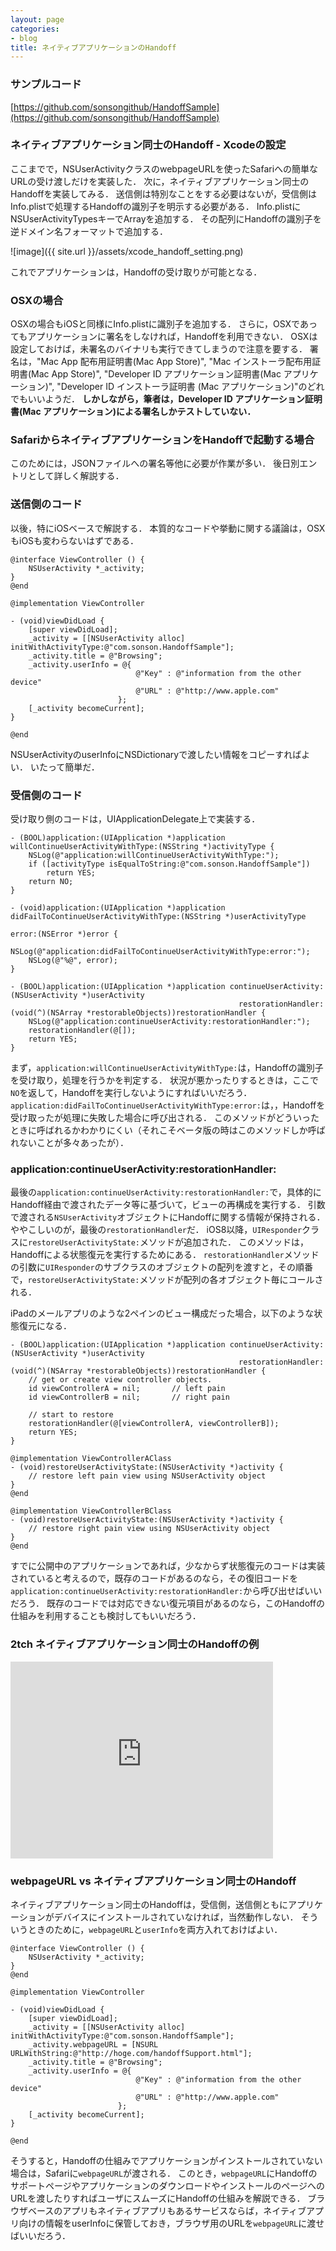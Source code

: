 ```yaml
---
layout: page
categories:
- blog
title: ネイティブアプリケーションのHandoff
---
```


### サンプルコード

[https://github.com/sonsongithub/HandoffSample](https://github.com/sonsongithub/HandoffSample)

### ネイティブアプリケーション同士のHandoff - Xcodeの設定

ここまでで，NSUserActivityクラスのwebpageURLを使ったSafariへの簡単なURLの受け渡しだけを実装した．
次に，ネイティブアプリケーション同士のHandoffを実装してみる．
送信側は特別なことをする必要はないが，受信側はInfo.plistで処理するHandoffの識別子を明示する必要がある．
Info.plistにNSUserActivityTypesキーでArrayを追加する．
その配列にHandoffの識別子を逆ドメイン名フォーマットで追加する．

![image]({{ site.url }}/assets/xcode_handoff_setting.png)

これでアプリケーションは，Handoffの受け取りが可能となる．

### OSXの場合

OSXの場合もiOSと同様にInfo.plistに識別子を追加する．
さらに，OSXであってもアプリケーションに署名をしなければ，Handoffを利用できない．
OSXは設定しておけば，未署名のバイナリも実行できてしまうので注意を要する．
署名は，"Mac App 配布用証明書(Mac App Store)", "Mac インストーラ配布用証明書(Mac App Store)", "Developer ID アプリケーション証明書(Mac アプリケーション)", "Developer ID インストーラ証明書 (Mac アプリケーション)"のどれでもいいようだ．
**しかしながら，筆者は，Developer ID アプリケーション証明書(Mac アプリケーション)による署名しかテストしていない．**

### SafariからネイティブアプリケーションをHandoffで起動する場合

このためには，JSONファイルへの署名等他に必要が作業が多い．
後日別エントリとして詳しく解説する．

### 送信側のコード

以後，特にiOSベースで解説する．
本質的なコードや挙動に関する議論は，OSXもiOSも変わらないはずである．

    @interface ViewController () {
        NSUserActivity *_activity;
    }
    @end

    @implementation ViewController
                
    - (void)viewDidLoad {
        [super viewDidLoad];
        _activity = [[NSUserActivity alloc] initWithActivityType:@"com.sonson.HandoffSample"];
        _activity.title = @"Browsing";
        _activity.userInfo = @{
                                @"Key" : @"information from the other device"
                                @"URL" : @"http://www.apple.com"
                            };
        [_activity becomeCurrent];
    }

    @end
    
NSUserActivityのuserInfoにNSDictionaryで渡したい情報をコピーすればよい．
いたって簡単だ．

### 受信側のコード

受け取り側のコードは，UIApplicationDelegate上で実装する．

    - (BOOL)application:(UIApplication *)application willContinueUserActivityWithType:(NSString *)activityType {
        NSLog(@"application:willContinueUserActivityWithType:");
        if ([activityType isEqualToString:@"com.sonson.HandoffSample"])
            return YES;
        return NO;
    }

    - (void)application:(UIApplication *)application didFailToContinueUserActivityWithType:(NSString *)userActivityType 
                                                                                     error:(NSError *)error {
        NSLog(@"application:didFailToContinueUserActivityWithType:error:");
        NSLog(@"%@", error);
    }

    - (BOOL)application:(UIApplication *)application continueUserActivity:(NSUserActivity *)userActivity 
                                                       restorationHandler:(void(^)(NSArray *restorableObjects))restorationHandler {
        NSLog(@"application:continueUserActivity:restorationHandler:");
        restorationHandler(@[]);
        return YES;
    }

まず，````application:willContinueUserActivityWithType:````は，Handoffの識別子を受け取り，処理を行うかを判定する．
状況が悪かったりするときは，ここで````NO````を返して，Handoffを実行しないようにすればいいだろう．
````application:didFailToContinueUserActivityWithType:error:````は，，Handoffを受け取ったが処理に失敗した場合に呼び出される．
このメソッドがどういったときに呼ばれるかわかりにくい（それこそベータ版の時はこのメソッドしか呼ばれないことが多々あったが）．

### application:continueUserActivity:restorationHandler:

最後の````application:continueUserActivity:restorationHandler:````で，具体的にHandoff経由で渡されたデータ等に基づいて，ビューの再構成を実行する．
引数で渡される````NSUserActivity````オブジェクトにHandoffに関する情報が保持される．
ややこしいのが，最後の````restorationHandler````だ．
iOS8以降，````UIResponder````クラスに````restoreUserActivityState:````メソッドが追加された．
このメソッドは，Handoffによる状態復元を実行するためにある．
````restorationHandler````メソッドの引数に````UIResponder````のサブクラスのオブジェクトの配列を渡すと，その順番で，````restoreUserActivityState:````メソッドが配列の各オブジェクト毎にコールされる．

iPadのメールアプリのような2ペインのビュー構成だった場合，以下のような状態復元になる．

    - (BOOL)application:(UIApplication *)application continueUserActivity:(NSUserActivity *)userActivity 
                                                       restorationHandler:(void(^)(NSArray *restorableObjects))restorationHandler {
        // get or create view controller objects.
        id viewControllerA = nil;       // left pain
        id viewControllerB = nil;       // right pain
        
        // start to restore
        restorationHandler(@[viewControllerA, viewControllerB]);
        return YES;
    }

    @implementation ViewControllerAClass
    - (void)restoreUserActivityState:(NSUserActivity *)activity {
        // restore left pain view using NSUserActivity object
    }
    @end

    @implementation ViewControllerBClass
    - (void)restoreUserActivityState:(NSUserActivity *)activity {
        // restore right pain view using NSUserActivity object
    }
    @end

すでに公開中のアプリケーションであれば，少なからず状態復元のコードは実装されていると考えるので，既存のコードがあるのなら，その復旧コードを````application:continueUserActivity:restorationHandler:````から呼び出せばいいだろう．
既存のコードでは対応できない復元項目があるのなら，このHandoffの仕組みを利用することも検討してもいいだろう．

### 2tch ネイティブアプリケーション同士のHandoffの例

<iframe width="420" height="315" src="http://www.youtube.com/embed/IjxZ6Bd_Lv0" frameborder="0"></iframe>


### webpageURL vs ネイティブアプリケーション同士のHandoff

ネイティブアプリケーション同士のHandoffは，受信側，送信側ともにアプリケーションがデバイスにインストールされていなければ，当然動作しない．
そういうときのために，````webpageURL````と````userInfo````を両方入れておけばよい．

    @interface ViewController () {
        NSUserActivity *_activity;
    }
    @end

    @implementation ViewController
                
    - (void)viewDidLoad {
        [super viewDidLoad];
        _activity = [[NSUserActivity alloc] initWithActivityType:@"com.sonson.HandoffSample"];
        _activity.webpageURL = [NSURL URLWithString:@"http://hoge.com/handoffSupport.html"];
        _activity.title = @"Browsing";
        _activity.userInfo = @{
                                @"Key" : @"information from the other device"
                                @"URL" : @"http://www.apple.com"
                            };
        [_activity becomeCurrent];
    }

    @end

そうすると，Handoffの仕組みでアプリケーションがインストールされていない場合は，Safariに````webpageURL````が渡される．
このとき，````webpageURL````にHandoffのサポートページやアプリケーションのダウンロードやインストールのページへのURLを渡したりすればユーザにスムーズにHandoffの仕組みを解説できる．
ブラウザベースのアプリもネイティブアプリもあるサービスならば，ネイティブアプリ向けの情報をuserInfoに保管しておき，ブラウザ用のURLを````webpageURL````に渡せばいいだろう．
